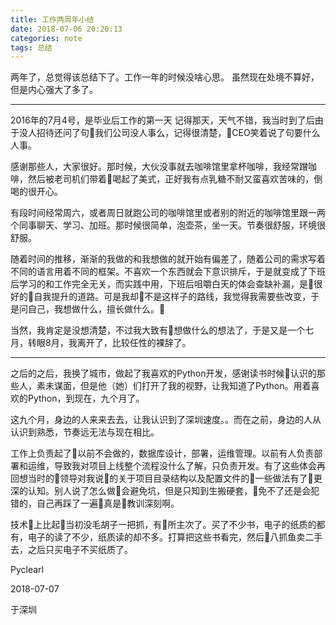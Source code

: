 ```yaml
---
title: 工作两周年小结
date: 2018-07-06 20:20:13
categories: note
tags: 总结
---
```

两年了，总觉得该总结下了。工作一年的时候没啥心思。
虽然现在处境不算好，但是内心强大了多了。

---
2016年的7月4号，是毕业后工作的第一天
记得那天，天气不错，我当时到了后由于没人招待还问了句我们公司没人事么，记得很清楚，CEO笑着说了句要什么人事。

感谢那些人，大家很好。那时候，大伙没事就去咖啡馆里拿杯咖啡，我经常蹭咖啡，然后被老司机们带着喝起了美式，正好我有点乳糖不耐又蛮喜欢苦味的，倒喝的很开心。

有段时间经常周六，或者周日就跑公司的咖啡馆里或者别的附近的咖啡馆里跟一两个同事聊天、学习、加班。那时候很简单，泡壶茶，坐一天。节奏很舒服，环境很舒服。


随着时间的推移，渐渐的我做的和我想做的就开始有偏差了，随着公司的需求写着不同的语言用着不同的框架。不喜欢一个东西就会下意识排斥，于是就变成了下班后学习的和工作完全无关，而实践中用，下班后咀嚼白天的体会查缺补漏，是很好的自我提升的道路。可是我却不是这样子的路线，我觉得我需要些改变，于是问自己，我想做什么，擅长做什么。

当然，我肯定是没想清楚，不过我大致有想做什么的想法了，于是又是一个七月，转眼8月，我离开了，比较任性的裸辞了。

---
之后的之后，我换了城市，做起了我喜欢的Python开发，感谢读书时候认识的那些人，素未谋面，但是他（她）们打开了我的视野，让我知道了Python。用着喜欢的Python，到现在，九个月了。

这九个月，身边的人来来去去，让我认识到了深圳速度。。而在之前，身边的人从认识到熟悉，节奏远无法与现在相比。


工作上负责起了以前不会做的，数据库设计，部署，运维管理。以前有人负责部署和运维，导致我对项目上线整个流程没什么了解，只负责开发。有了这些体会再回想当时的领导对我说的关于项目目录结构以及配置文件的一些做法有了更深的认知。别人说了怎么做会避免坑，但是只知到生搬硬套，免不了还是会犯错的，自己再踩了一遍真是教训深刻啊。

技术上比起当初没毛胡子一把抓，有所主次了。买了不少书，电子的纸质的都有，电子的读了不少，纸质读的却不多。打算把这些书看完，然后八抓鱼卖二手去，之后只买电子不买纸质了。

Pyclearl

2018-07-07

于深圳





